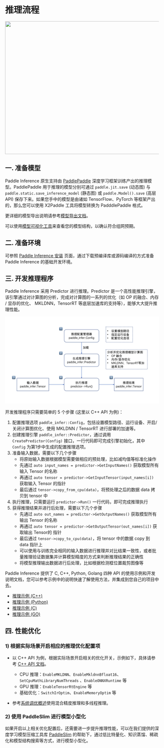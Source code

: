 # 推理流程

<img src="../../_images/workflow.png" width="800" height="435" align="center" />

## 一. 准备模型

Paddle Inference 原生支持由 [PaddlePaddle](https://github.com/PaddlePaddle/Paddle) 深度学习框架训练产出的推理模型。PaddlePaddle 用于推理的模型分别可通过 `paddle.jit.save` (动态图) 与 `paddle.static.save_inference_model` (静态图) 或 `paddle.Model().save` (高层API) 保存下来。如果您手中的模型是由诸如 TensorFlow、PyTorch 等框架产出的，那么您可以使用 X2Paddle 工具将模型转换为 PadddlePaddle 格式。

更详细的模型导出说明请参考[模型导出文档](../export_model/index_export_model.html)。

可以使用[模型可视化工具](../export_model/visual_model.html)来查看您的模型结构，以确认符合组网预期。

## 二. 准备环境

可参照 [Paddle Inference 安装](../install/index_install.html) 页面，通过下载预编译库或源码编译的方式准备 Paddle Inference 的基础开发环境。

## 三. 开发推理程序

Paddle Inference 采用 Predictor 进行推理。Predictor 是一个高性能推理引擎，该引擎通过对计算图的分析，完成对计算图的一系列的优化（如 OP 的融合、内存 / 显存的优化、 MKLDNN，TensorRT 等底层加速库的支持等），能够大大提升推理性能。

![](../images/predict.png)

开发推理程序只需要简单的 5 个步骤 (这里以 C++ API 为例)：

1. 配置推理选项 `paddle_infer::Config`，包括设置模型路径、运行设备、开启/关闭计算图优化、使用 MKLDNN / TensorRT 进行部署的加速等。
2. 创建推理引擎 `paddle_infer::Predictor`，通过调用 `CreatePredictor(Config)` 接口，一行代码即可完成引擎初始化，其中 `Config` 为第1步中生成的配置推理选项。
3. 准备输入数据，需要以下几个步骤
    - 将原始输入数据根据模型需要做相应的预处理，比如减均值等标准化操作
    - 先通过 `auto input_names = predictor->GetInputNames()` 获取模型所有输入 Tensor 的名称
    - 再通过 `auto tensor = predictor->GetInputTensor(input_names[i])` 获取输入 Tensor 的指针
    - 最后通过 `tensor->copy_from_cpu(data)`，将预处理之后的数据 data 拷贝到 tensor 中
4. 执行推理，只需要运行 `predictor->Run()` 一行代码，即可完成推理执行
5. 获得推理结果并进行后处理，需要以下几个步骤
    - 先通过 `auto out_names = predictor->GetOutputNames()` 获取模型所有输出 Tensor 的名称
    - 再通过 `auto tensor = predictor->GetOutputTensor(out_names[i])` 获取输出 Tensor的 指针
    - 最后通过 `tensor->copy_to_cpu(data)`，将 tensor 中的数据 copy 到 data 指针上
    - 可以使用与训练完全相同的输入数据进行推理并对比结果一致性，或者批量推理验证数据集并计算模型精度的方式来判断推理结果的正确性
    - 将模型推理输出数据进行后处理，比如根据检测框位置裁剪图像等

Paddle Inference 提供了 C, C++, Python, Golang 四种 API 的使用示例和开发说明文档，您可以参考示例中的说明快速了解使用方法，并集成到您自己的项目中去。

- [推理示例 (C++)](./quick_start/cpp_demo)
- [推理示例 (Python)](./quick_start/python_demo)
- [推理示例 (C)](./quick_start/c_demo)
- [推理示例 (GO)](./quick_start/go_demo)

## 四. 性能优化

### 1) 根据实际场景开启相应的推理优化配置项

- 以 C++ API 为例，根据实际场景开启相关的优化开关，示例如下，具体请参考 [C++ API 文档](../api_reference/cxx_api_index)。
  - CPU 推理：`EnableMKLDNN`、`EnableMkldnnBfloat16`、`SetCpuMathLibraryNumThreads` 、`EnableONNXRuntime` 等
  - GPU 推理：`EnableTensorRtEngine` 等
  - 基础优化：`SwitchIrOptim`、`EnableMemoryOptim` 等

- 参考[系统调优概述](../performance_tuning/index_performance_tuning)使用混合精度推理和多线程推理。

### 2) 使用 PaddleSlim 进行模型小型化

如果开启以上相关优化配置后，还需要进一步提升推理性能，可以在我们提供的深度学习模型压缩工具库 [PaddleSlim](https://github.com/PaddlePaddle/PaddleSlim) 的帮助下，通过低比特量化、知识蒸馏、稀疏化和模型结构搜索等方式，进行模型小型化。
